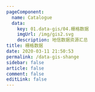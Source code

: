 ```yaml
---
pageComponent: 
  name: Catalogue
  data: 
    key: 01.data-gis/04.栅格数据
    imgUrl: /img/gis2.svg
    description: 地信数据资源汇总
title: 栅格数据
date: 2020-03-11 21:50:53
permalink: /data-gis-shange
sidebar: false
article: false
comment: false
editLink: false
---
```

